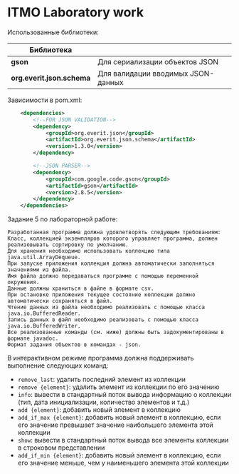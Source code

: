 # ITMO Laboratory work

Использованные библиотеки:

|Библиотека||
|-----|------|
|**gson**|Для сериализации объектов JSON|
|**org.everit.json.schema**|Для валидации вводимых JSON-данных|

Зависимости в pom.xml:
```xml
    <dependencies>
        <!--FOR JSON VALIDATION-->
        <dependency>
            <groupId>org.everit.json</groupId>
            <artifactId>org.everit.json.schema</artifactId>
            <version>1.3.0</version>
        </dependency>

        <!--JSON PARSER-->
        <dependency>
            <groupId>com.google.code.gson</groupId>
            <artifactId>gson</artifactId>
            <version>2.8.5</version>
        </dependency>
    </dependencies>
```

Задание 5 по лабораторной работе:
```
Разработанная программа должна удовлетворять следующим требованиям:
Класс, коллекцией экземпляров которого управляет программа, должен реализовывать сортировку по умолчанию.
Для хранения необходимо использовать коллекцию типа java.util.ArrayDequeue.
При запуске приложения коллекция должна автоматически заполняться значениями из файла.
Имя файла должно передаваться программе с помощью переменной окружения.
Данные должны храниться в файле в формате csv.
При остановке приложения текущее состояние коллекции должно автоматически сохраняться в файл.
Чтение данных из файла необходимо реализовать с помощью класса java.io.BufferedReader.
Запись данных в файл необходимо реализовать с помощью класса java.io.BufferedWriter.
Все реализованные команды (см. ниже) должны быть задокументированы в формате javadoc.
Формат задания объектов в командах - json.
```
В интерактивном режиме программа должна поддерживать выполнение следующих команд:

* `remove_last`: удалить последний элемент из коллекции
* `remove {element}`: удалить элемент из коллекции по его значению
* `info`: вывести в стандартный поток вывода информацию о коллекции (тип, дата инициализации, количество элементов и т.д.)
* `add {element}`: добавить новый элемент в коллекцию
* `add_if_max {element}`: добавить новый элемент в коллекцию, если его значение превышает значение наибольшего элемента этой коллекции
* `show`: вывести в стандартный поток вывода все элементы коллекции в строковом представлении
* `add_if_min {element}`: добавить новый элемент в коллекцию, если его значение меньше, чем у наименьшего элемента этой коллекции
